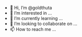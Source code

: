 - 👋 Hi, I’m @goldthuta
- 👀 I’m interested in ...
- 🌱 I’m currently learning ...
- 💞️ I’m looking to collaborate on ...
- 📫 How to reach me ...

<!---
goldthuta/goldthuta is a ✨ special ✨ repository because its `README.md` (this file) appears on your GitHub profile.
You can click the Preview link to take a look at your changes.
--->
